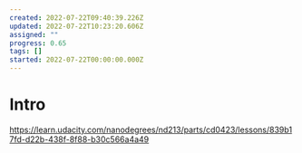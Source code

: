 ```yaml
---
created: 2022-07-22T09:40:39.226Z
updated: 2022-07-22T10:23:20.606Z
assigned: ""
progress: 0.65
tags: []
started: 2022-07-22T00:00:00.000Z
---
```


# Intro

https://learn.udacity.com/nanodegrees/nd213/parts/cd0423/lessons/839b17fd-d22b-438f-8f88-b30c566a4a49
